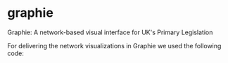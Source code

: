# graphie
Graphie: A network-based visual interface for UK's Primary Legislation

For delivering the network visualizations in Graphie we used the following code: 

